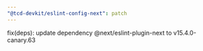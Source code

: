 ```yaml
---
"@tcd-devkit/eslint-config-next": patch
---
```


fix(deps): update dependency @next/eslint-plugin-next to v15.4.0-canary.63
